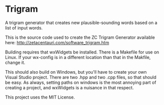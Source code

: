 Trigram
=======

A trigram generator that creates new plausible-sounding words based on a list of input words.

This is the source code used to create the ZC Trigram Generator available here:
http://zetacentauri.com/software_trigram.htm

Building requires that wxWidgets be installed.  There is a Makefile for use on Linux.  If
your wx-config is in a different location than that in the Makfile, change it.

This should also build on Windows, but you'll have to create your own Visual Studio project.
There are two .hpp and two .cpp files, so that should be easy.  As always, setting paths on
windows is the most annoying part of creating a project, and wxWidgets is a nuisance in that
respect.

This project uses the MIT License.
